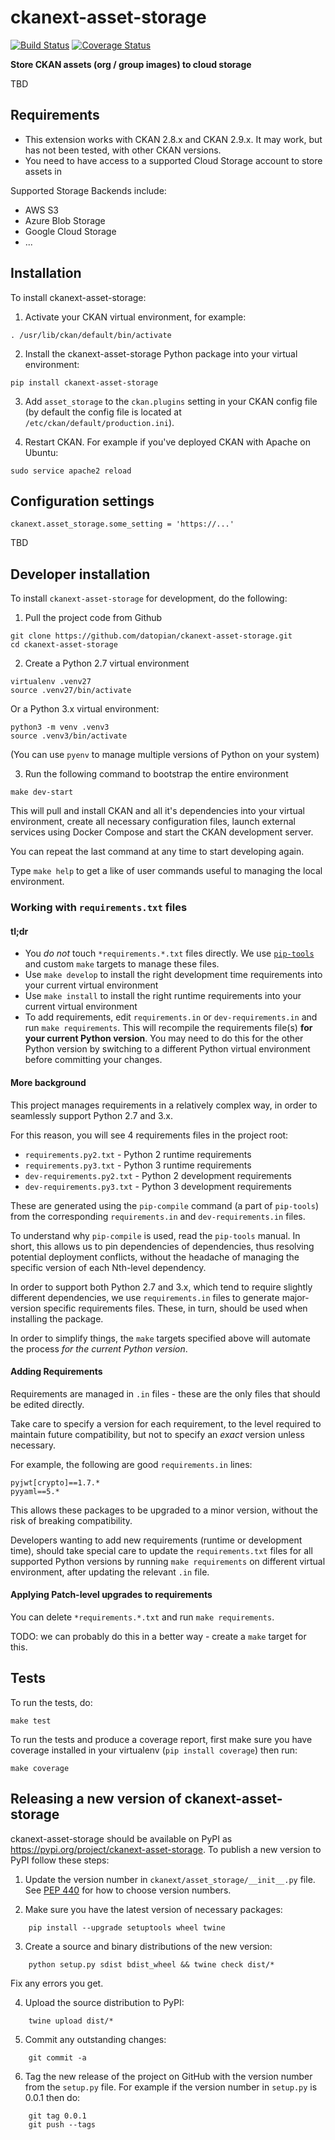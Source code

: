 ckanext-asset-storage
========================
[![Build Status](https://travis-ci.org/datopian/ckanext-asset-storage.svg?branch=master)](https://travis-ci.org/datopian/ckanext-asset-storage)
[![Coverage Status](https://coveralls.io/repos/github/datopian/ckanext-asset-storage/badge.svg?branch=master)](https://coveralls.io/github/datopian/ckanext-asset-storage?branch=master)

**Store CKAN assets (org / group images) to cloud storage**

TBD

Requirements
------------
* This extension works with CKAN 2.8.x and CKAN 2.9.x. It may work, but has not been tested, with other CKAN versions.
* You need to have access to a supported Cloud Storage account to store assets in 

Supported Storage Backends include:
* AWS S3
* Azure Blob Storage
* Google Cloud Storage
* ...

Installation
------------

To install ckanext-asset-storage:

1. Activate your CKAN virtual environment, for example:
```
. /usr/lib/ckan/default/bin/activate
```

2. Install the ckanext-asset-storage Python package into your virtual environment:
```
pip install ckanext-asset-storage
```

3. Add `asset_storage` to the `ckan.plugins` setting in your CKAN
   config file (by default the config file is located at
   `/etc/ckan/default/production.ini`).

4. Restart CKAN. For example if you've deployed CKAN with Apache on Ubuntu:
```
sudo service apache2 reload
```

Configuration settings
----------------------

`ckanext.asset_storage.some_setting = 'https://...'`

TBD

Developer installation
----------------------

To install `ckanext-asset-storage` for development, do the following:

1. Pull the project code from Github
```
git clone https://github.com/datopian/ckanext-asset-storage.git
cd ckanext-asset-storage
```
2. Create a Python 2.7 virtual environment
```
virtualenv .venv27
source .venv27/bin/activate
```

Or a Python 3.x virtual environment:
```
python3 -m venv .venv3
source .venv3/bin/activate
```

(You can use `pyenv` to manage multiple versions of Python on your system)

3. Run the following command to bootstrap the entire environment
```
make dev-start
```

This will pull and install CKAN and all it's dependencies into your virtual
environment, create all necessary configuration files, launch external services
using Docker Compose and start the CKAN development server.

You can repeat the last command at any time to start developing again.

Type `make help` to get a like of user commands useful to managing the local
environment.

### Working with `requirements.txt` files

#### tl;dr

* You *do not* touch `*requirements.*.txt` files directly. We use
[`pip-tools`][1] and custom `make` targets to manage these files.
* Use `make develop` to install the right development time requirements into your
current virtual environment
* Use `make install` to install the right runtime requirements into your current
virtual environment
* To add requirements, edit `requirements.in` or `dev-requirements.in` and run
`make requirements`. This will recompile the requirements file(s) **for your
current Python version**. You may need to do this for the other Python version
by switching to a different Python virtual environment before committing your
changes.

#### More background
This project manages requirements in a relatively complex way, in order to
seamlessly support Python 2.7 and 3.x.

For this reason, you will see 4 requirements files in the project root:

* `requirements.py2.txt` - Python 2 runtime requirements
* `requirements.py3.txt` - Python 3 runtime requirements
* `dev-requirements.py2.txt` - Python 2 development requirements
* `dev-requirements.py3.txt` - Python 3 development requirements

These are generated using the `pip-compile` command (a part of `pip-tools`)
from the corresponding `requirements.in` and `dev-requirements.in` files.

To understand why `pip-compile` is used, read the `pip-tools` manual. In
short, this allows us to pin dependencies of dependencies, thus resolving
potential deployment conflicts, without the headache of managing the specific
version of each Nth-level dependency.

In order to support both Python 2.7 and 3.x, which tend to require slightly
different dependencies, we use `requirements.in` files to generate
major-version specific requirements files. These, in turn, should be used
when installing the package.

In order to simplify things, the `make` targets specified above will automate
the process *for the current Python version*.

#### Adding Requirements

Requirements are managed in `.in` files - these are the only files that
should be edited directly.

Take care to specify a version for each requirement, to the level required
to maintain future compatibility, but not to specify an *exact* version
unless necessary.

For example, the following are good `requirements.in` lines:

    pyjwt[crypto]==1.7.*
    pyyaml==5.*

This allows these packages to be upgraded to a minor version, without the risk
of breaking compatibility.

Developers wanting to add new requirements (runtime or development time),
should take special care to update the `requirements.txt` files for all
supported Python versions by running `make requirements` on different
virtual environment, after updating the relevant `.in` file.

#### Applying Patch-level upgrades to requirements

You can delete `*requirements.*.txt` and run `make requirements`.

TODO: we can probably do this in a better way - create a `make` target
for this.  


Tests
-----

To run the tests, do:

    make test

To run the tests and produce a coverage report, first make sure you have
coverage installed in your virtualenv (``pip install coverage``) then run:

    make coverage

Releasing a new version of ckanext-asset-storage
------------------------------------------------

ckanext-asset-storage should be available on PyPI as https://pypi.org/project/ckanext-asset-storage.
To publish a new version to PyPI follow these steps:

1. Update the version number in `ckanext/asset_storage/__init__.py` file.
   See [PEP 440](http://legacy.python.org/dev/peps/pep-0440/#public-version-identifiers)
   for how to choose version numbers.

2. Make sure you have the latest version of necessary packages:
```
    pip install --upgrade setuptools wheel twine
```

3. Create a source and binary distributions of the new version:
```
    python setup.py sdist bdist_wheel && twine check dist/*
```

   Fix any errors you get.

4. Upload the source distribution to PyPI:
```
    twine upload dist/*
```

5. Commit any outstanding changes:
```
    git commit -a
```

6. Tag the new release of the project on GitHub with the version number from
   the ``setup.py`` file. For example if the version number in ``setup.py`` is
   0.0.1 then do:
```
    git tag 0.0.1
    git push --tags
```


[1]: https://pypi.org/project/pip-tools/
